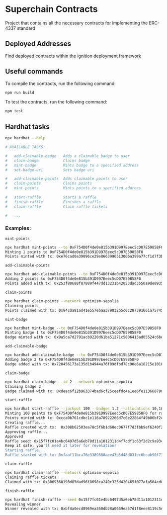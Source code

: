 # Superchain Contracts

Project that contains all the necessary contracts for implementing the ERC-4337 standard

## Deployed Addresses

Find deployed contracts within the ignition deployment framework

## Useful commands

To compile the contracts, run the following command:

```bash
npm run build
```

To test the contracts, run the following command:

```bash
npm test
```

## Hardhat tasks

```bash
npx hardhat --help

# AVAILABLE TASKS:

#   add-claimable-badge   Adds a claimable badge to user
#   claim-badge           Claims badge
#   mint-badge            Mints badge to a specified address
#   set-badge-uri         Sets badge uri

#   add-claimable-points  Adds claimable points to user 
#   claim-points          Claims points
#   mint-points           Mints points to a specified address
  
#   start-raffle          Starts a raffle
#   finish-raffle         Finishes a raffle
#   claim-raffle          Claim raffle tickets

#   ...
```

### Examples:


`mint-points`
```bash
npx hardhat mint-points --to 0xF754D0f4de0e815b391D997Eeec5cD07E59858F0 --amount 1 --network optimism-sepolia
Minting 1 points to 0xF754D0f4de0e815b391D997Eeec5cD07E59858F0
Points minted with tx: 0xe76cad0a39096ce29e8663996513006a399a77cf1d7f3b0b8ac05cc74b215d2d
```

`add-claimable-points`

```bash
npx hardhat add-claimable-points --to 0xF754D0f4de0e815b391D997Eeec5cD07E59858F0 --amount 2 --network optimism-sepolia
Adding 2 points to 0xF754D0f4de0e815b391D997Eeec5cD07E59858F0
Points added with tx: 0x253f80688f87889f447dd13231b42053dad3550a9de89352b13cd816e1db3a74
```

`claim-points`

```bash
npx hardhat claim-points --network optimism-sepolia
Claiming points
Points claimed with tx: 0x84cda81ad41e557ebaa379832b5c0c287391661a75745baf41f38d6894941391
```

`mint-badge`

```bash
npx hardhat mint-badge --to 0xF754D0f4de0e815b391D997Eeec5cD07E59858F0 --id 1 --network optimism-sepolia
Minting badge 1 to 0xF754D0f4de0e815b391D997Eeec5cD07E59858F0
Badge minted with tx: 0x9a5ca7d2791acb9220d61ba51271c5806413ad05524c6be5deb987f3b011fdfd
```

`add-claimable-badge`

```bash
npx hardhat add-claimable-badge --to 0xF754D0f4de0e815b391D997Eeec5cD07E59858F0 --id 2 --network optimism-sepolia
Adding badge 2 to 0xF754D0f4de0e815b391D997Eeec5cD07E59858F0
Badge added with tx: 0x720456173a135d1b4944a76f09dfbd78c90e6a18215e101833d0f3784934243b
```

`claim-badge`

```bash
npx hardhat claim-badge --id 2 --network optimism-sepolia
Claiming badge 2
Badge claimed with tx: 0xdeac6f12b963374bad6cf25ceefdc4a1ee6fe113668790e3b6a8096ea7e1e131
```

`start-raffle`

```bash
npx hardhat start-raffle --jackpot 100 --badges 1,2 --allocations 10,100 --reveal-after 1744395532 --network optimism-sepolia
Minting 100 points to 0xF754D0f4de0e815b391D997Eeec5cD07E59858F0 for raffle deposit...
Points minted with tx: 0xcca0b761cdbc1e116a78922266d7c6e22864f49b06bf2c58e1677a37febc06bf
Creating raffle...
Raffle created with tx:  0x308b62503ea78c5f6b1d60ec0677f7d3fbb9ef6240f2f1ef504f9640c530d315
Approving raffle...
Approved
Raffle seed: 0x15f7fc01e4bc6497d5a6eb78d11a1012311d4f7cdf1c63f2d2c9a9342c5e73db
Keep it safe, you'll need it later for revelation!
Starting raffle...
Raffle started with tx: 0xfaaf11bca76e3389800aee43b5d48d031ec6bcab90f73dacccc384ce1cc0ed5f
```

`claim-raffle`

```bash
npx hardhat claim-raffle --network optimism-sepolia
Claiming raffle tickets
Claimed with tx: 0x8069360198d85dad96f8698ca249c325d420465f077afa504cd0c715839037c0
```

`finish-raffle`

```bash
npx hardhat finish-raffle --seed 0x15f7fc01e4bc6497d5a6eb78d11a1012311d4f7cdf1c63f2d2c9a9342c5e73db --network optimism-sepolia
Revealing winner
Winner revealed with tx: 0xbf4a0ecd8969ea360db28a0669ea57d1f8eee8119c5db58025fe192b0dd79915
```
